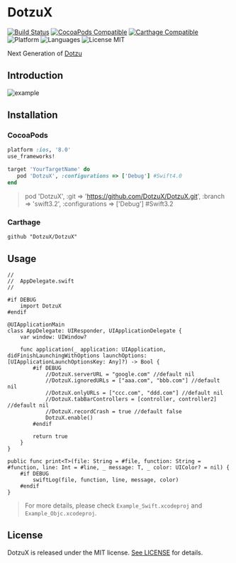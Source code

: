# DotzuX

[![Build Status](https://travis-ci.org/DotzuX/DotzuX.svg?branch=master)](https://travis-ci.org/DotzuX/DotzuX)
[![CocoaPods Compatible](https://img.shields.io/cocoapods/v/DotzuX.svg)](https://img.shields.io/cocoapods/v/DotzuX.svg)
[![Carthage Compatible](https://img.shields.io/badge/Carthage-compatible-4BC51D.svg?style=flat)](https://github.com/Carthage/Carthage)
![Platform](https://img.shields.io/badge/platforms-iOS%208.0+-blue.svg)
![Languages](https://img.shields.io/badge/languages-Swift%20%7C%20ObjC-orange.svg)
<img src="https://img.shields.io/badge/license-MIT-blue.svg?style=flat" alt="License MIT"/>

Next Generation of [Dotzu](https://github.com/remirobert/Dotzu)

## Introduction

![example](https://github.com/DotzuX/DotzuX/blob/master/gif/example.gif)

## Installation

### CocoaPods

```ruby
platform :ios, '8.0'
use_frameworks!

target 'YourTargetName' do
   pod 'DotzuX', :configurations => ['Debug'] #Swift4.0
end
```
> pod 'DotzuX', :git => 'https://github.com/DotzuX/DotzuX.git', :branch => 'swift3.2', :configurations => ['Debug'] #Swift3.2

### Carthage

```ogdl
github "DotzuX/DotzuX"
```

## Usage
		
	//
	//  AppDelegate.swift
	//
	
	#if DEBUG
	    import DotzuX
	#endif
	
	@UIApplicationMain
	class AppDelegate: UIResponder, UIApplicationDelegate {
	    var window: UIWindow?
	    
	    func application(_ application: UIApplication, didFinishLaunchingWithOptions launchOptions: [UIApplicationLaunchOptionsKey: Any]?) -> Bool {
	        #if DEBUG
	            //DotzuX.serverURL = "google.com" //default nil
	            //DotzuX.ignoredURLs = ["aaa.com", "bbb.com"] //default nil
	            //DotzuX.onlyURLs = ["ccc.com", "ddd.com"] //default nil
	            //DotzuX.tabBarControllers = [controller, controller2] //default nil
	            //DotzuX.recordCrash = true //default false
	            DotzuX.enable()
	        #endif
	        
	        return true
	    }
	}
	
	public func print<T>(file: String = #file, function: String = #function, line: Int = #line, _ message: T, _ color: UIColor? = nil) {
	    #if DEBUG
	        swiftLog(file, function, line, message, color)
	    #endif
	}
	

>For more details, please check `Example_Swift.xcodeproj` and `Example_Objc.xcodeproj`.
	
## License

DotzuX is released under the MIT license. [See LICENSE](https://github.com/DotzuX/DotzuX/blob/master/LICENSE) for details.